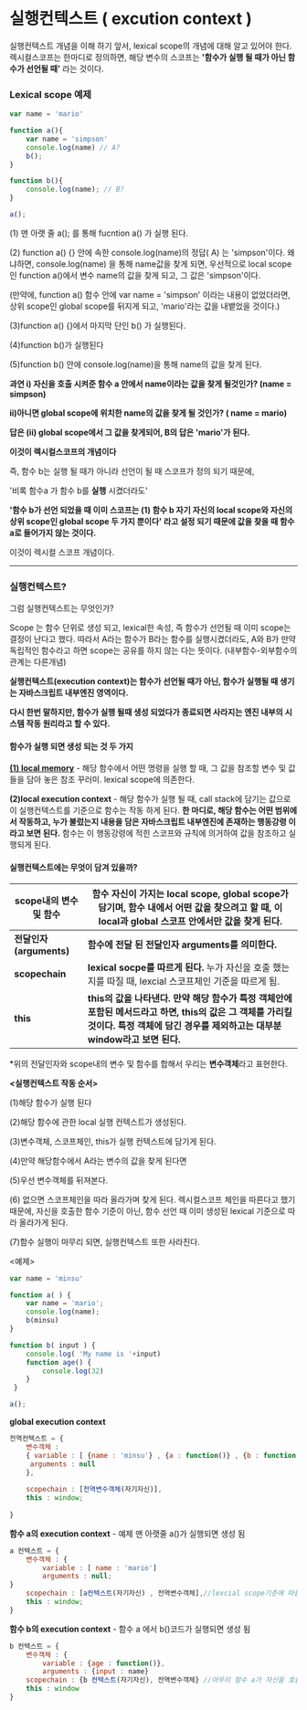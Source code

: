 # 실행컨텍스트 ( excution context ) 

실행컨텍스트 개념을 이해 하기 앞서, lexical scope의 개념에 대해 알고 있어야 한다.  렉시컬스코프는 한마디로 정의하면, 해당 변수의 스코프는 **'함수가 실행 될 때가 아닌 함수가 선언될 때'** 라는 것이다. 



### Lexical scope 예제

```javascript
var name = 'mario'

function a(){
    var name = 'simpson'
    console.log(name) // A? 
	b();
}

function b(){
    console.log(name); // B?
}

a(); 
```

(1) 맨 아랫 줄 a(); 를 통해 fucntion a() 가 실행 된다.

(2) function a() {} 안에 속한 console.log(name)의 정답( A) 는 'simpson'이다. 왜냐하면, console.log(name) 을 통해 name값을 찾게 되면, 우선적으로 local scope인 function a()에서 변수 name의 값을 찾게 되고, 그 값은 'simpson'이다. 

(만약에, function a() 함수 안에 var name = 'simpson' 이라는 내용이 없었더라면, 상위 scope인 global scope를 뒤지게 되고, 'mario'라는 값을 내뱉었을 것이다.)

(3)function a() {}에서 마지막 단인 b() 가 실행된다.

(4)function b()가 실행된다

(5)function b() 안에 console.log(name)을 통해 name의 값을 찾게 된다.



**과연 i) 자신을 호출 시켜준 함수 a  안에서 name이라는 값을 찾게 될것인가? (name = simpson)**

**ii)아니면 global scope에 위치한 name의 값을 찾게 될 것인가? ( name = mario)**



**답은 (ii) global scope에서 그 값을 찾게되어, B의 답은 'mario'가 된다.**

**이것이 렉시컬스코프의 개념이다**



즉, 함수 b는 실행 될 때가 아니라 선언이 될 때 스코프가 정의 되기 때문에, 

'비록 함수a 가 함수 b를 **실행** 시켰더라도'

**'함수 b가 선언 되었을 때 이미 스코프는 (1) 함수 b 자기 자신의 local scope와 자신의 상위 scope인 global scope 두 가지 뿐이다' 라고 설정 되기 때문에 값을 찾을 때 함수 a로 들어가지 않는 것이다.**

이것이 렉시컬 스코프 개념이다. 

---------------------

### 실행컨텍스트?

그럼 실행컨텍스트는 무엇인가?

Scope 는 함수 단위로 생성 되고, lexical한 속성, 즉 함수가 선언될 때 이미 scope는 결정이 난다고 했다. 따라서 A라는 함수가 B라는 함수를 실행시켰더라도, A와 B가 만약 독립적인 함수라고 하면 scope는 공유를 하지 않는 다는 뜻이다. (내부함수-외부함수의 관계는 다른개념)

**실행컨텍스트(execution context)는 함수가 선언될 때가 아닌, 함수가 실행될 때 생기는 자바스크립트 내부엔진 영역이다.**

**다시 한번 말하지만, 함수가 실행 될때 생성 되었다가 종료되면 사라지는 엔진 내부의 시스템 작동 원리라고 할 수 있다.**



#### 함수가 실행 되면 생성 되는 것 두 가지

<u>**(1) local memory**</u> - 해당 함수에서 어떤 명령을 실행 할 때, 그 값을 참조할 변수 및 값들을 담아 놓은 참조 꾸러미. lexical scope에 의존한다.



**(2)local execution context** - 해당 함수가 실행 될 때, call stack에 담기는 값으로 이 실행컨텍스트를 기준으로 함수는 작동 하게 된다. **한 마디로,  해당 함수는 어떤 범위에서 작동하고, 누가 불렀는지 내용을 담은 자바스크립트 내부엔진에 존재하는 행동강령 이라고 보면 된다.** 함수는 이 행동강령에 적힌 스코프와 규칙에 의거하여 값을 참조하고 실행되게 된다.



#### 실행컨텍스트에는 무엇이 담겨 있을까?

| **scope내의 변수 및 함수** | 함수 자신이 가지는 local scope, global scope가 담기며,  함수 내에서 어떤 값을 찾으려고 할 때, 이 local과 global 스코프 안에서만 값을 찾게 된다. |
| -------------------------- | ------------------------------------------------------------ |
| **전달인자 (arguments)**   | **함수에 전달 된  전달인자 arguments를 의미한다.**           |
| **scopechain**             | **lexical socpe를 따르게 된다.** 누가 자신을 호출 했는지를 따질 때, lexcial 스코프체인 기준을 따르게 됨. |
| **this**                   | **this의 값을 나타낸다. 만약 해당 함수가 특정 객체안에 포함된 메서드라고 하면,   this의 값은 그 객체를 가리킬 것이다. 특정 객체에 담긴 경우를 제외하고는 대부분 window라고 보면 된다.** |

*위의 전달인자와 scope내의 변수 및 함수를 합해서 우리는 **변수객체**라고 표현한다.



**<실행컨텍스트 작동 순서>**

(1)해당 함수가 실행 된다

(2)해당 함수에 관한 local 실행 컨텍스트가 생성된다.

(3)변수객체, 스코프체인, this가 실행 컨텍스트에 담기게 된다.

(4)만약 해당함수에서 A라는 변수의 값을 찾게 된다면

(5)우선 변수객체를 뒤져본다.

(6) 없으면 스코프체인을 따라 올라가며 찾게 된다. 렉시컬스코프 체인을 따른다고 했기 때문에, 자신을 호출한 함수 기준이 아닌, 함수 선언 때 이미 생성된 lexical 기준으로 따라 올라가게 된다.

(7)함수 실행이 마무리 되면, 실행컨텍스트 또한 사라진다.



<예제>

```javascript
var name = 'minsu'

function a( ) {
    var name = 'mario';
    console.log(name);
    b(minsu) 
}

function b( input ) {
    console.log( 'My name is '+input)
    function age() {
        console.log(32)
    }
 }

a();

```



**global execution context**

```javascript
전역컨텍스트 = {
    변수객체 : 
    { variable : [ {name : 'minsu'} , {a : function()} , {b : function()} ] 
     arguments : null 
	},
    
    scopechain : [전역변수객체(자기자신)],
    this : window;
                
}
```



**함수 a의 execution context**  - 예제 맨 아랫줄 a()가 실행되면 생성 됨

```javascript
a 컨텍스트 = {
    변수객체 : {
        variable : [ name : 'mario']
    	arguments : null;
}
    scopechain : [a컨텍스트(자기자신) , 전역변수객체],//lexcial scope기준에 따름
   	this : window;
}
```

 

**함수 b의 execution context** - 함수 a 에서 b()코드가 실행되면 생성 됨 

```javascript
b 컨텍스트 = {
    변수객체 : { 
        variable : {age : function()},
        arguments : {input : name}
    scopechain : {b 컨텍스트(자기자신), 전역변수객체} //아무리 함수 a가 자신을 호출 했더라도, lexcial 기준을 따르기 때문에 scopechain 은 b와 global이 된다.
    this : window
}
```

